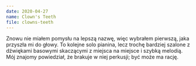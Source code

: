 ```yaml
---
date: 2020-04-27
name: Clown's Teeth
file: clowns-teeth
---
```


Znowu nie miałem pomysłu na lepszą nazwę, więc wybrałem pierwszą, jaka przyszła mi do głowy. To kolejne solo pianina, lecz trochę bardziej szalone z dźwiękami basowymi skaczącymi z miejsca na miejsce i szybką melodią. Mój znajomy powiedział, że brakuje w niej perkusji; być może ma rację.